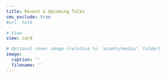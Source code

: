 ```yaml
---
title: Recent & Upcoming Talks
cms_exclude: true
#url: talk

# View
view: card

# Optional cover image (relative to `assets/media/` folder).
image: 
  caption: ''
  filename: ''
---
```

